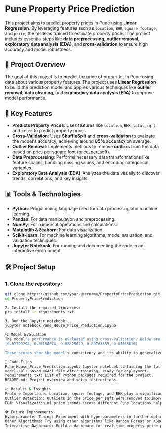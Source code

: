 # Pune Property Price Prediction

This project aims to predict property prices in Pune using **Linear Regression**. By leveraging features such as `location`, `BHK`, `square footage`, and `price`, the model is trained to estimate property prices. The project includes essential steps like **data preprocessing**, **outlier removal**, **exploratory data analysis (EDA)**, and **cross-validation** to ensure high accuracy and model robustness.

## 📝 Project Overview

The goal of this project is to predict the price of properties in Pune using data about various property features. The project uses **Linear Regression** to build the prediction model and applies various techniques like **outlier removal**, **data cleaning**, and **exploratory data analysis (EDA)** to improve model performance.

## 🚀 Key Features

- **Predicts Property Prices**: Uses features like `location`, `BHK`, `total_sqft`, and `price` to predict property prices.
- **Cross-Validation**: Uses **ShuffleSplit** and **cross-validation** to evaluate the model's accuracy, achieving around **85% accuracy** on average.
- **Outlier Removal**: Implements methods to remove **outliers** from the data based on price per square foot (price_per_sqft).
- **Data Preprocessing**: Performs necessary data transformations like feature scaling, handling missing values, and encoding categorical variables.
- **Exploratory Data Analysis (EDA)**: Analyzes the data visually to discover trends, correlations, and key insights.

## 📊 Tools & Technologies

- **Python**: Programming language used for data processing and machine learning.
- **Pandas**: For data manipulation and preprocessing.
- **NumPy**: For numerical operations and calculations.
- **Matplotlib & Seaborn**: For data visualization.
- **Scikit-learn**: For machine learning algorithms, model evaluation, and validation techniques.
- **Jupyter Notebook**: For running and documenting the code in an interactive environment.

## 🛠️ Project Setup

### 1. Clone the repository:

```bash
git clone https://github.com/your-username/PropertyPricePrediction.git
cd PropertyPricePrediction

2. Install the required libraries:
pip install -r requirements.txt

3. Run the Jupyter notebook:
jupyter notebook Pune_House_Price_Prediction.ipynb

🔍 Model Evaluation
The model's performance is evaluated using cross-validation. Below are the accuracy scores from the model:
[0.87729294, 0.87158074, 0.82825079, 0.89763339, 0.81068616]

These scores show the model's consistency and its ability to generalize across different data subsets.

📝 Code Files
Pune_House_Price_Prediction.ipynb: Jupyter notebook containing the full workflow, from data cleaning to model evaluation.
model.pkl: Saved model file after training, ready for deployment.
requirements.txt: List of Python packages required for the project.
README.md: Project overview and setup instructions.

📈 Results & Insights
Feature Importance: Location, square footage, and BHK play a significant role in determining the price of a property.
Outlier Detection: Outliers in the price_per_sqft were removed to improve the model’s accuracy.
EDA: Visualization of price trends across different Pune locations helped in better feature engineering and understanding of the data.

🛠️ Future Improvements
Hyperparameter Tuning: Experiment with hyperparameters to further optimize the model.
Other Algorithms: Try using other algorithms like Random Forest or XGBoost for comparison.
Interactive Dashboard: Build a dashboard for real-time property price predictions using Flask/Django.





